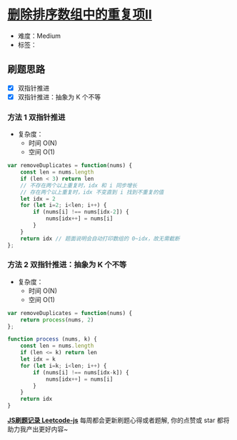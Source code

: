 # [删除排序数组中的重复项II](https://leetcode-cn.com/problems/remove-duplicates-from-sorted-array-ii/)

- 难度：Medium
- 标签：

## 刷题思路

- [x] 双指针推进
- [x] 双指针推进：抽象为 K 个不等

### 方法 1 双指针推进

- 复杂度：
    - 时间 O(N)
    - 空间 O(1)

``` js
var removeDuplicates = function(nums) {
    const len = nums.length
    if (len < 3) return len
    // 不存在两个以上重复时，idx 和 i 同步增长
    // 存在两个以上重复时，idx 不变直到 i 找到不重复的值
    let idx = 2
    for (let i=2; i<len; i++) {
        if (nums[i] !== nums[idx-2]) {
            nums[idx++] = nums[i]
        }
    }
    return idx // 题面说明会自动打印数组的 0~idx，故无需截断
};
```

### 方法 2 双指针推进：抽象为 K 个不等

- 复杂度：
    - 时间 O(N)
    - 空间 O(1)

``` js
var removeDuplicates = function(nums) {
    return process(nums, 2)
};

function process (nums, k) {
    const len = nums.length
    if (len <= k) return len
    let idx = k
    for (let i=k; i<len; i++) {
        if (nums[i] !== nums[idx-k]) {
            nums[idx++] = nums[i]
        }
    }
    return idx
}
```

**[JS刷题记录 Leetcode-js](https://github.com/Nodreame/leetcode-js)** 每周都会更新刷题心得或者题解, 你的点赞或 star 都将助力我产出更好内容~
